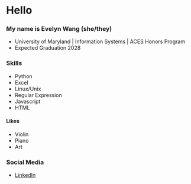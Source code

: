 # Hello

### My name is Evelyn Wang (she/they)
- University of Maryland | Information Systems | ACES Honors Program <br>
- Expected Graduation 2028 <br>

 ### Skills
 - Python <br>
 - Excel <br>
 - Linux/Unix <br>
 - Regular Expression <br>
 - Javascript <br>
 - HTML <br>

  #### Likes
- Violin <br>
- Piano <br>
- Art <br>

### Social Media
- [LinkedIn]([www.linkedin.com/in/ms-evelyn-wang](https://www.linkedin.com/in/evelyn-wang-435311316/))
